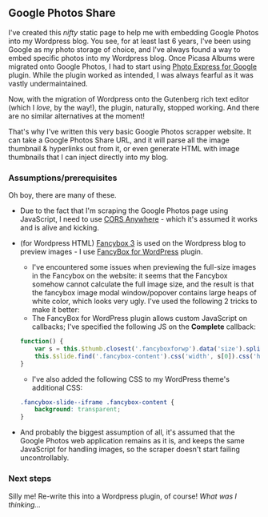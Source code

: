 ## Google Photos Share

I've created this _nifty_ static page to help me with embedding Google Photos into my Wordpress blog. You see, for at least last 6 years, I've been using Google as my photo storage of choice, and I've always found a way to embed specific photos into my Wordpress blog. Once Picasa Albums were migrated onto Google Photos, I had to start using [Photo Express for Google](https://wordpress.org/plugins/photo-express-for-google/) plugin. While the plugin worked as intended, I was always fearful as it was vastly undermaintained.

Now, with the migration of Wordpress onto the Gutenberg rich text editor (which I _love_, by the way!), the plugin, naturally, stopped working. And there are no similar alternatives at the moment!

That's why I've written this very basic Google Photos scrapper website. It can take a Google Photos Share URL, and it will parse all the image thumbnail & hyperlinks out from it, or even generate HTML with image thumbnails that I can inject directly into my blog.

### Assumptions/prerequisites

Oh boy, there are many of these.

* Due to the fact that I'm scraping the Google Photos page using JavaScript, I need to use [CORS Anywhere](https://cors-anywhere.herokuapp.com/) - which it's assumed it works and is alive and kicking.
* (for Wordpress HTML) [Fancybox 3](https://fancyapps.com/fancybox/3/) is used on the Wordpress blog to preview images - I use [FancyBox for WordPress](https://wordpress.org/plugins/fancybox-for-wordpress/) plugin.
  * I've encountered some issues when previewing the full-size images in the Fancybox on the website: it seems that the Fancybox somehow cannot calculate the full image size, and the result is that the fancybox image modal window/popover contains large heaps of white color, which looks very ugly. I've used the following 2 tricks to make it better:
  * The FancyBox for WordPress plugin allows custom JavaScript on callbacks; I've specified the following JS on the **Complete** callback:
  ```javascript
  function() {
      var s = this.$thumb.closest('.fancyboxforwp').data('size').split('x');
      this.$slide.find('.fancybox-content').css('width', s[0]).css('height', s[1]);
  }
  ```
  * I've also added the following CSS to my WordPress theme's additional CSS:
  ```css
  .fancybox-slide--iframe .fancybox-content {
      background: transparent;
  }
  ```

* And probably the biggest assumption of all, it's assumed that the Google Photos web application remains as it is, and keeps the same JavaScript for handling images, so the scraper doesn't start failing uncontrollably.

### Next steps

Silly me! Re-write this into a Wordpress plugin, of course! _What was I thinking..._